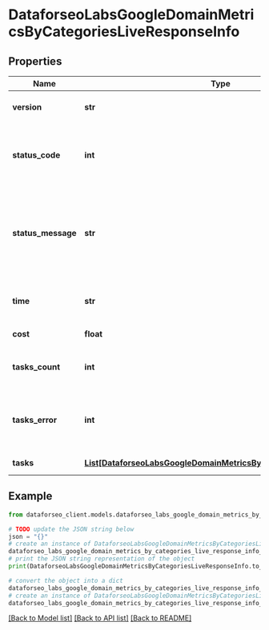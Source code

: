 # DataforseoLabsGoogleDomainMetricsByCategoriesLiveResponseInfo


## Properties

Name | Type | Description | Notes
------------ | ------------- | ------------- | -------------
**version** | **str** | the current version of the API | [optional] 
**status_code** | **int** | general status code you can find the full list of the response codes here | [optional] 
**status_message** | **str** | general informational message you can find the full list of general informational messages here | [optional] 
**time** | **str** | total execution time, seconds | [optional] 
**cost** | **float** | total tasks cost, USD | [optional] 
**tasks_count** | **int** | the number of tasks in the tasks array | [optional] 
**tasks_error** | **int** | the number of tasks in the tasks array returned with an error | [optional] 
**tasks** | [**List[DataforseoLabsGoogleDomainMetricsByCategoriesLiveTaskInfo]**](DataforseoLabsGoogleDomainMetricsByCategoriesLiveTaskInfo.md) | array of tasks | [optional] 

## Example

```python
from dataforseo_client.models.dataforseo_labs_google_domain_metrics_by_categories_live_response_info import DataforseoLabsGoogleDomainMetricsByCategoriesLiveResponseInfo

# TODO update the JSON string below
json = "{}"
# create an instance of DataforseoLabsGoogleDomainMetricsByCategoriesLiveResponseInfo from a JSON string
dataforseo_labs_google_domain_metrics_by_categories_live_response_info_instance = DataforseoLabsGoogleDomainMetricsByCategoriesLiveResponseInfo.from_json(json)
# print the JSON string representation of the object
print(DataforseoLabsGoogleDomainMetricsByCategoriesLiveResponseInfo.to_json())

# convert the object into a dict
dataforseo_labs_google_domain_metrics_by_categories_live_response_info_dict = dataforseo_labs_google_domain_metrics_by_categories_live_response_info_instance.to_dict()
# create an instance of DataforseoLabsGoogleDomainMetricsByCategoriesLiveResponseInfo from a dict
dataforseo_labs_google_domain_metrics_by_categories_live_response_info_form_dict = dataforseo_labs_google_domain_metrics_by_categories_live_response_info.from_dict(dataforseo_labs_google_domain_metrics_by_categories_live_response_info_dict)
```
[[Back to Model list]](../README.md#documentation-for-models) [[Back to API list]](../README.md#documentation-for-api-endpoints) [[Back to README]](../README.md)


